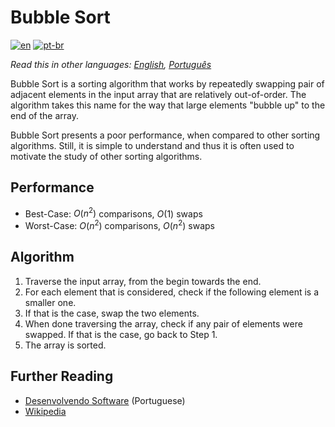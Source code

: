 # Bubble Sort

[![en](https://img.shields.io/badge/lang-en-red.svg)](./README.md) [![pt-br](https://img.shields.io/badge/lang-pt--br-green.svg)](README.pt-br.md)

_Read this in other languages: [English](README.md), [Português](README.pt-br.md)_

Bubble Sort is a sorting algorithm that works by repeatedly swapping pair of
adjacent elements in the input array that are relatively out-of-order. The
algorithm takes this name for the way that large elements "bubble up" to the end
of the array.

Bubble Sort presents a poor performance, when compared to other sorting
algorithms. Still, it is simple to understand and thus it is often used to motivate
the study of other sorting algorithms.

## Performance

- Best-Case: $O(n^2)$ comparisons, $O(1)$ swaps
- Worst-Case: $O(n^2)$ comparisons, $O(n^2)$ swaps

## Algorithm

1. Traverse the input array, from the begin towards the end.
2. For each element that is considered, check if the following element is a smaller one.
3. If that is the case, swap the two elements.
4. When done traversing the array, check if any pair of elements were swapped.
If that is the case, go back to Step 1.
5. The array is sorted.


## Further Reading

- [Desenvolvendo Software](http://desenvolvendosoftware.com.br/algoritmos/ordenacao/bubble-sort.html) (Portuguese)
- [Wikipedia](https://en.wikipedia.org/wiki/Bubble_sort)

